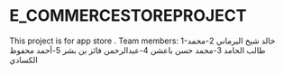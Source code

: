 # E_COMMERCESTOREPROJECT
This project is for app store .
Team members:
1-خالد شيخ البرماني
2-محمد طالب الحامد
3-محمد حسن باعشن
4-عبدالرحمن فائز بن بشر
5-أحمد محفوظ الكسادي

